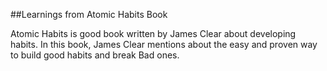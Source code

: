 ##Learnings from Atomic Habits Book 

Atomic Habits is good book written by James Clear about developing habits. 
In this book, James Clear mentions about the easy and proven way to build good habits and break Bad ones.

